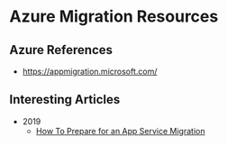 
# Azure Migration Resources

## Azure References
- https://appmigration.microsoft.com/



## Interesting Articles
- 2019 
  + [How To Prepare for an App Service Migration ](https://www.petri.com/how-to-prepare-for-an-app-service-migration)
